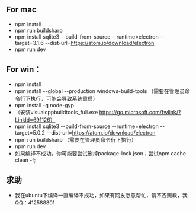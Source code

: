 ## For mac

- npm install
- npm run buildsharp
- npm install sqlite3 --build-from-source --runtime=electron --target=3.1.6 --dist-url=https://atom.io/download/electron
- npm run dev

## For win：

- npm install
- npm install --global --production windows-build-tools   （需要在管理员命令行下执行，可能会导致系统重启）
- npm install -g node-gyp
- （安装visualcppbuildtools_full.exe  https://go.microsoft.com/fwlink/?LinkId=691126）
- npm install sqlite3 --build-from-source --runtime=electron --target=5.0.2 --dist-url=https://atom.io/download/electron
- npm run buildsharp    （需要在管理员命令行下执行）
- npm run dev
- 如果编译不成功，你可能要尝试删掉package-lock.json；尝试npm cache clean -f;

## 求助

- 我在ubuntu下编译一直编译不成功，如果有网友愿意帮忙，请不吝赐教，我QQ：412588801